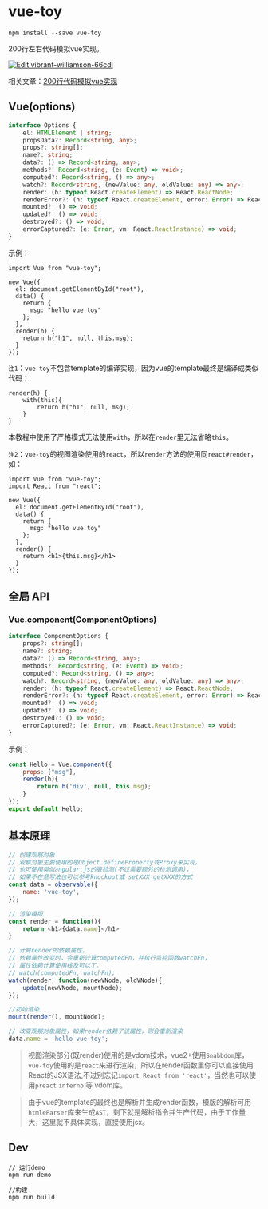# vue-toy

```
npm install --save vue-toy
```

200行左右代码模拟vue实现。

[![Edit vibrant-williamson-66cdi](https://codesandbox.io/static/img/play-codesandbox.svg)](https://codesandbox.io/s/vibrant-williamson-66cdi?fontsize=14&hidenavigation=1&theme=dark)

相关文章：[200行代码模拟vue实现](https://my.oschina.net/nobo/blog/4310649)

## Vue(options)
```ts
interface Options {
    el: HTMLElement | string;
	propsData?: Record<string, any>;
	props?: string[];
	name?: string;
	data?: () => Record<string, any>;
	methods?: Record<string, (e: Event) => void>;
	computed?: Record<string, () => any>;
	watch?: Record<string, (newValue: any, oldValue: any) => any>;
	render: (h: typeof React.createElement) => React.ReactNode;
	renderError?: (h: typeof React.createElement, error: Error) => React.ReactNode;
	mounted?: () => void;
	updated?: () => void;
	destroyed?: () => void;
	errorCaptured?: (e: Error, vm: React.ReactInstance) => void;
}
```

示例：
```
import Vue from "vue-toy";

new Vue({
  el: document.getElementById("root"),
  data() {
    return {
      msg: "hello vue toy"
    };
  },
  render(h) {
    return h("h1", null, this.msg);
  }
});

```

`注1`：`vue-toy`不包含template的编译实现，因为vue的template最终是编译成类似代码：
```
render(h) {
    with(this){
        return h("h1", null, msg);
    }
}
```
本教程中使用了严格模式无法使用`with`，所以在`render`里无法省略`this`。

`注2`：`vue-toy`的视图渲染使用的`react`，所以`render`方法的使用同`react#render`，如：
```
import Vue from "vue-toy";
import React from "react";

new Vue({
  el: document.getElementById("root"),
  data() {
    return {
      msg: "hello vue toy"
    };
  },
  render() {
    return <h1>{this.msg}</h1>
  }
});
```

## 全局 API

### Vue.component(ComponentOptions)
```ts
interface ComponentOptions {
	props?: string[];
	name?: string;
	data?: () => Record<string, any>;
	methods?: Record<string, (e: Event) => void>;
	computed?: Record<string, () => any>;
	watch?: Record<string, (newValue: any, oldValue: any) => any>;
	render: (h: typeof React.createElement) => React.ReactNode;
	renderError?: (h: typeof React.createElement, error: Error) => React.ReactNode;
	mounted?: () => void;
	updated?: () => void;
	destroyed?: () => void;
	errorCaptured?: (e: Error, vm: React.ReactInstance) => void;
}
```

示例：
```js
const Hello = Vue.component({
    props: ["msg"],
    render(h){
        return h('div', null, this.msg);
    }
});
export default Hello;
```

## 基本原理

```js
// 创建观察对象
// 观察对象主要使用的是Object.defineProperty或Proxy来实现，
// 也可使用类似angular.js的脏检测(不过需要额外的检测调用)，
// 如果不在意写法也可以参考knockout或 setXXX getXXX的方式
const data = observable({
    name: 'vue-toy',
});

// 渲染模版
const render = function(){
    return <h1>{data.name}</h1>
}

// 计算render的依赖属性，
// 依赖属性改变时，会重新计算computedFn，并执行监控函数watchFn，
// 属性依赖计算使用栈及可以了。
// watch(computedFn, watchFn);
watch(render, function(newVNode, oldVNode){
    update(newVNode, mountNode);
});

//初始渲染
mount(render(), mountNode);

// 改变观察对象属性，如果render依赖了该属性，则会重新渲染
data.name = 'hello vue toy';
```

> 视图渲染部分(既render)使用的是vdom技术，vue2+使用`Snabbdom`库，`vue-toy`使用的是`react`来进行渲染，所以在render函数里你可以直接使用React的JSX语法,不过别忘记`import React from 'react'`，当然也可以使用`preact` `inferno` 等 vdom库。

> 由于vue的template的最终也是解析并生成render函数，模版的解析可用`htmleParser`库来生成`AST`，剩下就是解析指令并生产代码，由于工作量大，这里就不具体实现，直接使用jsx。

## Dev

```
// 运行demo
npm run demo

//构建
npm run build
```

